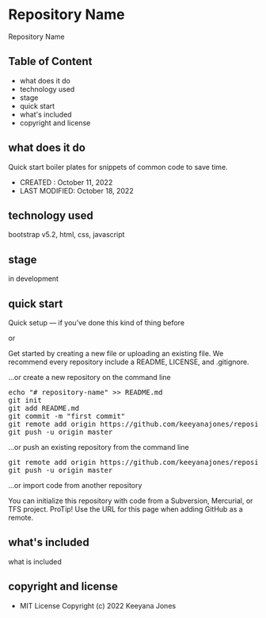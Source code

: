 # Repository Name
Repository Name

## Table of Content
- what does it do
- technology used
- stage
- quick start
- what's included
- copyright and license

## what does it do
Quick start boiler plates for snippets of common code to save time.  

- CREATED : October 11, 2022 
- LAST MODIFIED: October 18, 2022

## technology used
bootstrap v5.2, html, css, javascript

## stage
in development

## quick start
Quick setup — if you’ve done this kind of thing before

or

Get started by creating a new file or uploading an existing file. We recommend every repository include a README, LICENSE, and .gitignore.

…or create a new repository on the command line

<pre>
echo "# repository-name" >> README.md
git init
git add README.md
git commit -m "first commit"
git remote add origin https://github.com/keeyanajones/repository-name.git
git push -u origin master
</pre>                

…or push an existing repository from the command line

<pre>
git remote add origin https://github.com/keeyanajones/repository-name.git
git push -u origin master
</pre>

…or import code from another repository

You can initialize this repository with code from a Subversion, Mercurial, or TFS project.
ProTip! Use the URL for this page when adding GitHub as a remote.

## what's included
what is included

## copyright and license
 - MIT License Copyright (c) 2022 Keeyana Jones
